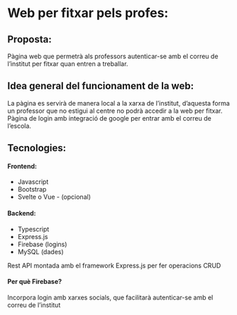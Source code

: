# Web per fitxar pels profes:
## Proposta:
Pàgina web que permetrà als professors autenticar-se amb el correu de l’institut per fitxar quan entren a treballar.

## Idea general del funcionament de la web:
La pàgina es servirà de manera local a la xarxa de l’institut, d’aquesta forma un professor que no estigui al centre no podrà accedir a la web per fitxar.
Pàgina de login amb integració de google per entrar amb el correu de l’escola.

## Tecnologies:
#### Frontend:
* Javascript
* Bootstrap
* Svelte o Vue - (opcional)
#### Backend:
* Typescript
* Express.js
* Firebase (logins)
* MySQL (dades)

Rest API montada amb el framework Express.js per fer operacions CRUD
#### Per què Firebase?
Incorpora login amb xarxes socials, que facilitarà autenticar-se amb el correu de l’institut
